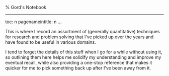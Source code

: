 % Gord's Notebook 

---
toc: n
pagenameintitle: n
...

This is where I record an assortment of (generally quantitative) techniques for research and problem solving that I've picked up over the years and have found to be useful in various domains.

I tend to forget the details of this stuff when I go for a while without using it, so outlining them here helps me solidify my understanding and improve my eventual recall, while also providing a one-stop reference that makes it quicker for me to pick something back up after I've been away from it.
